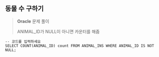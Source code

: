## 동물 수 구하기

>__Oracle__ 문제 풀이
>
>ANIMAL_ID가 NULL이 아니면 카운터를 해줌



```oracle
-- 코드를 입력하세요
SELECT COUNT(ANIMAL_ID) count FROM ANIMAL_INS WHERE ANIMAL_ID IS NOT NULL;
```

